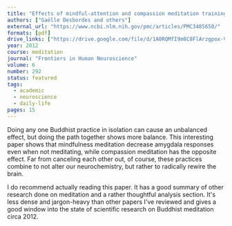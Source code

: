 ```yaml
---
title: "Effects of mindful-attention and compassion meditation training on amygdala response to emotional stimuli in an ordinary, non-meditative state"
authors: ["Gaëlle Desbordes and others"]
external_url: "https://www.ncbi.nlm.nih.gov/pmc/articles/PMC3485650/"
formats: [pdf]
drive_links: ["https://drive.google.com/file/d/1A0RQMfI9m8C8FlArzgpox-ViVMwn4vcv/view?usp=drivesdk"]
year: 2012
course: meditation
journal: "Frontiers in Human Neuroscience"
volume: 6
number: 292
status: featured
tags:
  - academic
  - neuroscience
  - daily-life
pages: 15
---
```


Doing any one Buddhist practice in isolation can cause an unbalanced effect, but doing the path together shows more balance. This interesting paper shows that mindfulness meditation decrease amygdala responses even when not meditating, while compassion meditation has the opposite effect. Far from canceling each other out, of course, these practices combine to not  alter our neurochemistry, but rather to radically rewire the brain.

I do recommend actually reading this paper. It has a good summary of other research done on meditation and a rather thoughtful analysis section. It's less dense and jargon-heavy than other papers I've reviewed and gives a good window into the state of scientific research on Buddhist meditation circa 2012.

